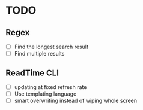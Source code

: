# TODO

## Regex
- [ ] Find the longest search result
- [ ] Find multiple results

## ReadTime CLI
- [ ] updating at fixed refresh rate
- [ ] Use templating language
- [ ] smart overwriting instead of wiping whole screen